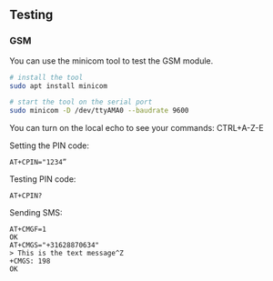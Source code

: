 ## Testing

### GSM

You can use the minicom tool to test the GSM module.

```bash
# install the tool
sudo apt install minicom

# start the tool on the serial port
sudo minicom -D /dev/ttyAMA0 --baudrate 9600
```
You can turn on the local echo to see your commands: CTRL+A-Z-E

Setting the PIN code:
```
AT+CPIN="1234”
```

Testing PIN code:
```
AT+CPIN?
```

Sending SMS:
```
AT+CMGF=1
OK
AT+CMGS="+31628870634"
> This is the text message^Z
+CMGS: 198
OK
```
